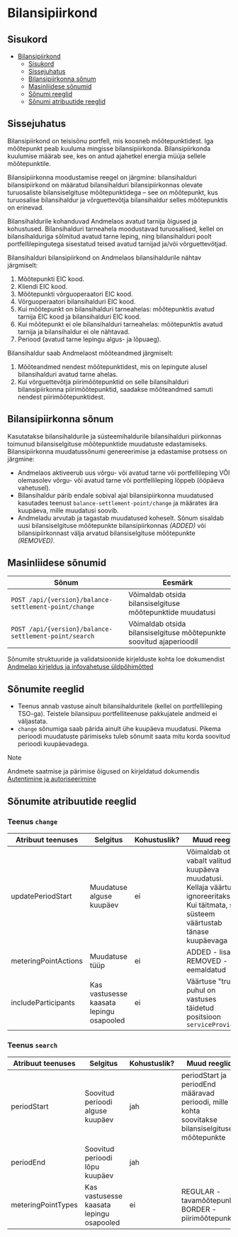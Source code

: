 # Bilansipiirkond

## Sisukord

- [Bilansipiirkond](#bilansipiirkond)
  - [Sisukord](#sisukord)
  - [Sissejuhatus](#sissejuhatus)
  - [Bilansipiirkonna sõnum](#bilansipiirkonna-sõnum)
  - [Masinliidese sõnumid](#masinliidese-sõnumid)
  - [Sõnumi reeglid](#sõnumi-reeglid)
  - [Sõnumi atribuutide reeglid](#sõnumi-atribuutide-reeglid)

## Sissejuhatus

Bilansipiirkond on teisisõnu portfell, mis koosneb mõõtepunktidest. Iga mõõtepunkt peab kuuluma mingisse bilansipiirkonda. Bilansipiirkonda kuulumise määrab see, kes on antud ajahetkel energia müüja sellele mõõtepunktile.

Bilansipiirkonna moodustamise reegel on järgmine: bilansihalduri bilansipiirkond on määratud bilansihalduri bilansipiirkonnas olevate turuosaliste bilansiselgituse mõõtepunktidega – see on mõõtepunkt, kus turuosalise bilansihaldur ja võrguettevõtja bilansihaldur selles mõõtepunktis on erinevad.

Bilansihaldurile kohanduvad Andmelaos avatud tarnija õigused ja kohustused. Bilansihalduri tarneahela moodustavad turuosalised, kellel on bilansihalduriga sõlmitud avatud tarne leping, ning bilansihalduri poolt portfellilepingutega sisestatud teised avatud tarnijad ja/või võrguettevõtjad.

Bilansihalduri bilansipiirkond on Andmelaos bilansihaldurile nähtav järgmiselt:

1. Mõõtepunkti EIC kood.
2. Kliendi EIC kood.
3. Mõõtepunkti võrguoperaatori EIC kood.
4. Võrguoperaatori bilansihalduri EIC kood.
5. Kui mõõtepunkt on bilansihalduri tarneahelas: mõõtepunktis avatud tarnija EIC kood ja bilansihalduri EIC kood.
6. Kui mõõtepunkt ei ole bilansihalduri tarneahelas: mõõtepunktis avatud tarnija ja bilansihaldur ei ole nähtavad.
7. Periood (avatud tarne lepingu algus- ja lõpuaeg).

Bilansihaldur saab Andmelaost mõõteandmed järgmiselt:

1. Mõõteandmed nendest mõõtepunktidest, mis on lepingute alusel bilansihalduri avatud tarne ahelas.
2. Kui võrguettevõtja piirimõõtepunktid on selle bilansihalduri bilansipiirkonna piirimõõtepunktid, saadakse mõõteandmed samuti nendest piirimõõtepunktidest.

## Bilansipiirkonna sõnum

Kasutatakse bilansihaldurile ja süsteemihaldurile bilansihalduri piirkonnas toimunud bilansiselgituse mõõtepunktide muudatuste edastamiseks. Bilansipiirkonna muudatussõnumi genereerimise ja edastamise protsess on järgmine:

- Andmelaos aktiveerub uus võrgu- või avatud tarne või portfellileping VÕI olemasolev võrgu- või avatud tarne või portfellileping lõppeb (ööpäeva vahetusel).
- Bilansihaldur pärib endale sobival ajal bilansipiirkonna muudatused kasutades teenust `balance-settlement-point/change` ja määrates ära kuupäeva, mille muudatusi soovib.
- Andmeladu arvutab ja tagastab muudatused koheselt. Sõnum sisaldab uusi bilansiselgituse mõõtepunkte bilansipiirkonnas *(ADDED)* või bilansipiirkonnast välja arvatud bilansiselgituse mõõtepunkte *(REMOVED)*.

## Masinliidese sõnumid

| Sõnum                                                 | Eesmärk                                                             |
|-------------------------------------------------------|---------------------------------------------------------------------|
| `POST /api/{version}/balance-settlement-point/change` | Võimaldab otsida bilansiselgituse mõõtepunktide muudatusi           |
| `POST /api/{version}/balance-settlement-point/search` | Võimaldab otsida bilansiselgituse mõõtepunkte soovitud ajaperioodil |

Sõnumite struktuuride ja validatsioonide kirjelduste kohta loe dokumendist [Andmelao kirjeldus ja infovahetuse üldpõhimõtted](01-avp-kirjeldus-ja-infovahetuse-yldpohimotted.md)

## Sõnumite reeglid

- Teenus annab vastuse ainult bilansihalduritele (kellel on portfellileping TSO-ga). Teistele bilansipuu portfelliteenuse pakkujatele andmeid ei väljastata.
- `change` sõnumiga saab pärida ainult ühe kuupäeva muudatusi. Pikema perioodi muudatuste pärimiseks tuleb sõnumit saata mitu korda soovitud perioodi kuupäevadega.

> [!NOTE]
> Andmete saatmise ja pärimise õigused on kirjeldatud dokumendis [Autentimine ja autoriseerimine](03-autentimine-ja-autoriseerimine.md)

## Sõnumite atribuutide reeglid

### Teenus `change`

| Atribuut teenuses    | Selgitus                                 | Kohustuslik? | Muud reeglid                                                                                                                                 |
|----------------------|------------------------------------------|--------------|----------------------------------------------------------------------------------------------------------------------------------------------|
| updatePeriodStart    | Muudatuse alguse kuupäev                 | ei           | Võimaldab otsida vabalt valitud kuupäeva muudatusi. Kellaja väärtust ignoreeritakse. Kui täitmata, siis süsteem väärtustab tänase kuupäevaga |
| meteringPointActions | Muudatuse tüüp                           | ei           | ADDED - lisatud; REMOVED - eemaldatud                                                                                                        |
| includeParticipants  | Kas vastusesse kaasata lepingu osapooled | ei           | Väärtuse "true" puhul on vastuses täidetud positsioon `serviceProviders`                                                                     |

### Teenus `search`

| Atribuut teenuses  | Selgitus                                 | Kohustuslik? | Muud reeglid                                                                                    |
|--------------------|------------------------------------------|--------------|-------------------------------------------------------------------------------------------------|
| periodStart        | Soovitud perioodi alguse kuupäev         | jah          | periodStart ja periodEnd määravad perioodi, mille kohta soovitakse bilansiselgituse mõõtepunkte |
| periodEnd          | Soovitud perioodi lõpu kuupäev           | jah          |                                                                                                 |
| meteringPointTypes | Kas vastusesse kaasata lepingu osapooled | ei           | REGULAR - tavamõõtepunkt; BORDER - piirimõõtepunkt                                              |